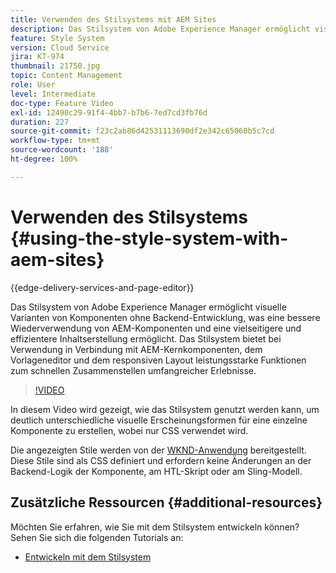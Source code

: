 ```yaml
---
title: Verwenden des Stilsystems mit AEM Sites
description: Das Stilsystem von Adobe Experience Manager ermöglicht visuelle Varianten von Komponenten ohne Backend-Entwicklung, was eine bessere Wiederverwendung von AEM-Komponenten und eine vielseitigere und effizientere Inhaltserstellung ermöglicht. Das Stilsystem bietet bei Verwendung in Verbindung mit AEM-Kernkomponenten, dem Vorlageneditor und dem responsiven Layout leistungsstarke Funktionen zum schnellen Zusammenstellen umfangreicher Erlebnisse.
feature: Style System
version: Cloud Service
jira: KT-974
thumbnail: 21750.jpg
topic: Content Management
role: User
level: Intermediate
doc-type: Feature Video
exl-id: 12490c29-91f4-4bb7-b7b6-7ed7cd3fb76d
duration: 227
source-git-commit: f23c2ab86d42531113690df2e342c65060b5c7cd
workflow-type: tm+mt
source-wordcount: '188'
ht-degree: 100%

---
```


# Verwenden des Stilsystems {#using-the-style-system-with-aem-sites}

{{edge-delivery-services-and-page-editor}}

Das Stilsystem von Adobe Experience Manager ermöglicht visuelle Varianten von Komponenten ohne Backend-Entwicklung, was eine bessere Wiederverwendung von AEM-Komponenten und eine vielseitigere und effizientere Inhaltserstellung ermöglicht. Das Stilsystem bietet bei Verwendung in Verbindung mit AEM-Kernkomponenten, dem Vorlageneditor und dem responsiven Layout leistungsstarke Funktionen zum schnellen Zusammenstellen umfangreicher Erlebnisse.

>[!VIDEO](https://video.tv.adobe.com/v/21750?quality=12&learn=on)

In diesem Video wird gezeigt, wie das Stilsystem genutzt werden kann, um deutlich unterschiedliche visuelle Erscheinungsformen für eine einzelne Komponente zu erstellen, wobei nur CSS verwendet wird.

Die angezeigten Stile werden von der [WKND-Anwendung](https://github.com/adobe/aem-guides-wknd) bereitgestellt. Diese Stile sind als CSS definiert und erfordern keine Änderungen an der Backend-Logik der Komponente, am HTL-Skript oder am Sling-Modell.

## Zusätzliche Ressourcen {#additional-resources}

Möchten Sie erfahren, wie Sie mit dem Stilsystem entwickeln können? Sehen Sie sich die folgenden Tutorials an:

* [Entwickeln mit dem Stilsystem](https://experienceleague.adobe.com/docs/experience-manager-learn/getting-started-wknd-tutorial-develop/style-system.html?lang=de)
